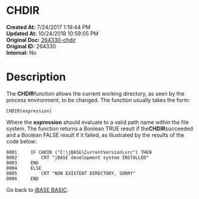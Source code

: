 # CHDIR

**Created At:** 7/24/2017 1:19:44 PM  
**Updated At:** 10/24/2018 10:59:05 PM  
**Original Doc:** [264330-chdir](https://docs.jbase.com/36868-jbase-basic/264330-chdir)  
**Original ID:** 264330  
**Internal:** No  


# Description

The **CHDIR**function allows the current working directory, as seen by the process environment, to be changed. The function usually takes the form:

```
CHDIR(expression)
```

Where the **expression** should evaluate to a valid path name within the file system. The function returns a Boolean TRUE result if the**CHDIR**succeeded and a Boolean FALSE result if it failed, as illustrated by the results of the code below:

```
0001     IF CHDIR ("C:\jBASE\CurrentVersion\src") THEN
0002         CRT "jBASE development system INSTALLED"
0003     END
0004     ELSE
0005         CRT "NON EXISTENT DIRECTORY, SORRY"
0006     END
```



Go back to [jBASE BASIC](./../jbase-basic-programmers-reference-guide).
